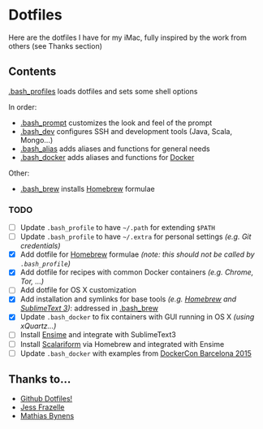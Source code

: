 # Dotfiles
Here are the dotfiles I have for my iMac, fully inspired by the work from others (see Thanks section)

## Contents

[.bash_profiles](https://github.com/teraflopx/dotfiles/blob/master/.bash_profile) loads dotfiles and sets some shell options

In order: 
- [.bash_prompt](https://github.com/teraflopx/dotfiles/blob/master/.bash_prompt) customizes the look and feel of the prompt
- [.bash_dev](https://github.com/teraflopx/dotfiles/blob/master/.bash_dev) configures SSH and development tools (Java, Scala, Mongo...)
- [.bash_alias](https://github.com/teraflopx/dotfiles/blob/master/.bash_alias) adds aliases and functions for general needs
- [.bash_docker](https://github.com/teraflopx/dotfiles/blob/master/.bash_docker) adds aliases and functions for [Docker](https://www.docker.com/)

Other:
- [.bash_brew](https://github.com/teraflopx/dotfiles/blob/master/.bash_brew) installs [Homebrew](http://brew.sh/) formulae 

### TODO
* [ ] Update `.bash_profile` to have `~/.path` for extending `$PATH`
* [ ] Update `.bash_profile` to have `~/.extra` for personal settings _(e.g. Git credentials)_
* [x] Add dotfile for [Homebrew](http://brew.sh/) formulae _(note: this should not be called by `.bash_profile`)_
* [x] Add dotfile for recipes with common Docker containers _(e.g. Chrome, Tor, ...)_
* [ ] Add dotfile for OS X customization
* [x] Add installation and symlinks for base tools _(e.g. [Homebrew](http://brew.sh/) and [SublimeText 3](https://www.sublimetext.com/3))_: addressed in [.bash_brew](https://github.com/teraflopx/dotfiles/blob/master/.bash_brew)
* [x] Update `.bash_docker` to fix containers with GUI running in OS X _(using xQuartz...)_
* [ ] Install [Ensime](http://ensime.github.io/) and integrate with SublimeText3
* [ ] Install [Scalariform](http://scala-ide.org/scalariform/) via Homebrew and integrated with Ensime
* [ ] Update `.bash_docker` with examples from [DockerCon Barcelona 2015](http://europe-2015.dockercon.com/)

## Thanks to…

* [Github Dotfiles!](https://dotfiles.github.io/)
* [Jess Frazelle](https://github.com/jfrazelle/dotfiles/)
* [Mathias Bynens](https://github.com/mathiasbynens/dotfiles/)
